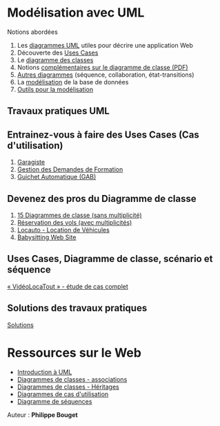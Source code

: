 # Modélisation avec UML

Notions abordées

1. Les [diagrammes UML](cours/diagrammeUML.md) utiles pour décrire une application Web
2. Découverte des [Uses Cases](cours/modelisationPart4.md)
3. Le [diagramme des classes](cours/modelisationPart1.md)
4. Notions [complémentaires sur le diagramme de classe (PDF)](cours/UML-Complement-Diagramme-de-Classe.pdf)
5. [Autres diagrammes](cours/UML-Autres-diagrammes.pdf) (séquence, collaboration, état-transitions)
6. La [modélisation](cours/modelisationPart2.md) de la base de données
7. [Outils pour la modélisation](cours/outils.md)

## Travaux pratiques  UML

## Entrainez-vous à faire des Uses Cases (Cas d'utilisation)

1. [Garagiste](pratique/Uses-Cases.md)
2. [Gestion des Demandes de Formation](pratique/Uses-Cases.md)
3. [Guichet Automatique (GAB)](pratique/Uses-Cases.md)

## Devenez des pros du Diagramme de classe

1. [15 Diagrammes de classe (sans multiplicité)](pratique/Diagrammes-de-classes.md)
2. [Réservation des vols (avec multiplicités)](pratique/Diagrammes-de-classes.md)
3. [Locauto - Location de Véhicules](pratique/Diagrammes-de-classes.md)
4. [Babysitting Web Site](cours/modelisationPart3.md)

## Uses Cases, Diagramme de classe, scénario et séquence

[« VidéoLocaTout » - étude de cas complet](pratique/Diagrammes-de-classes.md)

## Solutions des travaux pratiques

[Solutions](solutions/solutions.md)

# Ressources sur le Web

* [Introduction à UML](http://lipn.univ-paris13.fr/~gerard/uml-s2/uml-cours00.html)
* [Diagrammes de classes - associations](http://lipn.univ-paris13.fr/~gerard/uml-s2/uml-cours01.html)
* [Diagrammes de classes - Héritages](http://lipn.univ-paris13.fr/~gerard/uml-s2/uml-cours01.html)
* [Diagrammes de cas d'utilisation](http://lipn.univ-paris13.fr/~gerard/uml-s2/uml-cours04.html)
* [Diagramme de séquences](http://lipn.univ-paris13.fr/~gerard/uml-s2/uml-cours05.html)

Auteur : **Philippe Bouget**